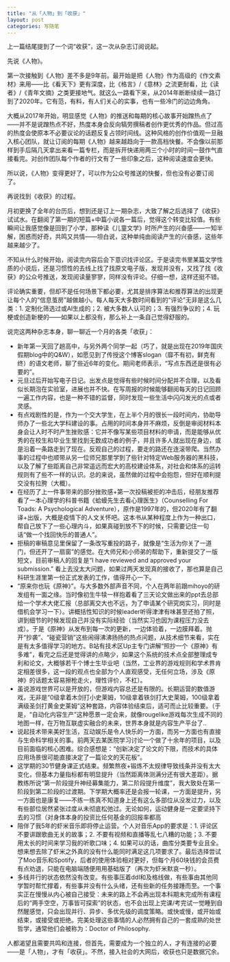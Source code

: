 ```yaml
---
title: "从「人物」到「收获」"
layout: post
categories: 写随笔
---
```


上一篇结尾提到了一个词“收获”，这一次从杂志订阅说起。

<!-- more -->

先说《人物》。

第一次接触到《人物》差不多是9年前。最开始是把《人物》作为高级的《作文素材》来用——比《看天下》更有深度，比《格言》/《意林》之流更耐看，比《读者》/《青年文摘》之类更接地气。就这么一路看下来，从2014年断断续续一路订到了2020年。它有范，有料，有人们关心的实事，也有一些冷门的边边角角。

大概从2017年开始，明显感觉《人物》的推送和每期的核心故事开始蹭热点了——并不是说蹭热点不好，热度本身会反向犒劳撰稿者创作更优秀的作品。但过高的热度会使原本不必要议论的话题反复占领时间线。这种风格的创作价值观一旦融入核心团队，就让订阅的每期《人物》越来越趋向于一款高档快餐。不会像以前那样到手后隔几天拿出来看一篇专栏，而是拆开快递用两三个小时的时间一鼓作气直接看完。对创作团队每个作者的行文有了一些印象之后，这种阅读速度会更快。

所以说，《人物》变得更好了，可以作为公众号推送的快餐，但也没有必要订阅了。

再说找到《收获》的过程。

月初更换了全年的台历后，想到还是订上一期杂志，大致了解之后选择了《收获》试试水。在翻阅了第一期的短篇+中篇小说各一篇后，觉得这个转变比较值。有些瞬间让我感觉像是回到了小学，那种读《儿童文学》时所产生的兴奋感——一知半解，困惑而好奇，共鸣又共情——坦白说，这种单纯由阅读产生的兴奋感，这些年越来越少了。

不知从什么时候开始，阅读完内容后会下意识找评论区。于是读完书里某篇文学性质的小说后，还是习惯性的去线上找了找原文电子版，发现并没有，又找了找《收获》的公众号推送，发现阅读量寥寥，同样没有评论。仔细一想，这样还挺不错。

评论确实重要，但却不是任何场景下都必要，尤其是排序算法和推荐算法的出现更让每个人的“信息茧房”越做越小。每人每天大多数时间看到的“评论”无非是这么几类：1. 定制化筛选过或AI生成的；2. 被大多数人认可的；3. 有强烈争议的；4. 玩梗或创造新梗的——如果以上都没有，那么补上一条自己觉得舒服的。

说完这两种杂志本身，聊一聊近一个月的各类「收获」：

* 新年第一天回了趟高中，与另外两个同学一起（巧了，就是出现在2019年国庆假期blog中的Q&W），如愿见到了传授这个博客slogan（靡不有初，鲜克有终）的语文老师，聊了些近6年的变化。期间老师表示，“写点东西还是很有必要的”。
* 元旦过后开始写电子日记。出发点是觉得有些时候时间分配并不合理，以及看似长期泡在实验室，进展也并不快。在写周报的时候能够翻阅每天的日记回顾一遍工作内容，也是一种不错的监督，同时发现一些生活中闪闪发光的点或者灵感。
* 有点戏剧性的是，作为一个交大学生，在上半个月的很长一段时间内，协助导师办了一些北大学科建设的事。占用的时间本身并不麻烦，反倒是审阅材料本身会让人时不时产生挫败感：它并不像写某些项目材料的申请，而是能够从优秀的在校生和毕业生里找到无数成功者的例子，并且许多人就出现在身边，或是沿着一条路走到了现在。反观自己的过程，要走的路还在连滚带爬。当然办事的过程中也顺带从另一位师兄那里学到了些针对特定Web服务器的黑科技，以及了解了些距离自己非常遥远而宏大的高校建设体系，对社会和体系的运转规则有了些不一样的认识。总的来说，虽然做的过程中会抱怨，但好在顺利提交没有拉胯（大概）。
* 在经历了上一件事带来的部分挫败感+第一次投稿被拒的冲击后，经朋友推荐看了一本心理学的科普书籍《蛤蟆先生去看心理医生》（Counselling For Toads: A Psychological Adventure），原作是1997年的，但2020年有了翻译+出版，大概是疫情下的人文关怀吧。这本书从某种程度上作为一种出口，帮自己放下了一些心理内斗，如果真碰到放不下的时候，只需要记住一句话“做一个找回快乐的普通人”。
* 拒稿的审稿意见里保留了一条改写重投的路子，就像是“生活为你关了一道门，但还开了一扇窗”的感觉。在大师兄和小师弟的帮助下，重新提交了一版短文，目前审稿人的回复是“I have reviewed and approved your submission.” 看上去没太大问题，如果过两天发现真的接收了，那也算是自己科研生涯里第一份正式发表的工作，值得开心一下。
* “原来你也玩《原神》”。与大多数外部声音不同，个人在两年前跟mihoyo的研发组有一面之缘。当时像初生牛犊一样抱着看了三天论文做出来的ppt去总部给一个学术大佬汇报（总部离交大也不远，为了申请某个研究岗实习，同时是借机会学习一下）。讲概括性知识的时候leader听得津津有味甚至还拍了照，讲到细节的时候发现自己并没有实际经验（当然实习也因为课程压力没去成）。于是《原神》从发布到每一次的更新，一边体验着，一边膜拜着。抛开“抄袭”、“碰瓷营销”这些闹得沸沸扬扬的热点问题，从技术细节来看，实在是有太多值得学习的地方。B站有技术区Up主专门讲解“照抄一个《原神》有多难”，看完之后还是觉得讲的点略少，如果这个系统的技术点全部整理成专利和论文，大概够若干个博士生毕业吧（当然，工业界的游戏规则和学术界肯定相差很多，这一段的观点也全部为个人直观感受，无任何立场，涉及《原神》的话题太容易擦枪走火，理性评价，不杠）。
* 虽说游戏世界可以是开放的，但游戏内容总还是有限的。长期运营的数值游戏，无非是“0级拿着木剑打小史莱姆，10级拿着铁剑打大史莱姆，100级拿着满级圣剑打黄金史莱姆”这种套路，内容体验结束后，适可而止比较重要。（于是，“自动化内容生产”这种愿景一定会来，就像rougelike游戏每次生成不同的地图一样，在万物互联虚实融合的未来，世界本身就是内容生产平台了..
* 说起技术带来美好生活，互动娱乐是令人快乐的一方面，而另一方面也有直接与生命科学相关的事。前两天去某医院学习讨论一个做了十余年的项目，以及目前面临的核心困难。综合感想是：“创新决定了论文的下限，而技术的具体应用场景很可能直接决定了一篇论文的天花板”。
* 这学期的30节健身课正式结束。频繁熬夜+锻炼不太规律导致线条并没有太大变化，但基本力量指标都有明显提升（当然距离体测满分还有很大差距）。据教练所说“第一阶段提升神经募集能力，第二阶段提升维度”，我大致处在第一阶段到第二阶段的过渡期。下学期大概率还是会报一轮课，一方面是提升，另一方面也是康复——不练一练真不知道身上还有这么多部位从没发过力，以及有些部位居然紧张过度从未彻底松弛过。无论如何，运动健身是一定要坚持下去的习惯（对身体本身的投资比任何基金的回报率都高
* 陪伴了我5年的虾米音乐即将停止运营。个人对音乐App的要求是：1. 评论区不要讲跟歌曲无关的故事；2. 不要有视频和直播等乱七八糟的功能；3. 不要用太长的时间来学习我的听歌口味；4. 如果可以的话，曲库分类要专业且全。想来想去除了虾米之外真的没有什么能同时满足这几项要求了。最后选择尝试了Moo音乐和Spotify，后者的使用体验相对更好，但每个月60块钱的会员费有点劝退，只能在电脑端随便用用基础版了（再次为虾米默哀一秒）。
* 多线并行的状态依然没有改变。有些事压着ddl和及格线做，有些事由其他同学暂时帮忙撑着，有些事并没有什么头绪，还有些新的任务接踵而至。一个事实正在慢慢从内心被自己接受：未来的路上不会再出现本科期末完成所有课程后的“两手空空，万事皆可探索”的状态，也不会出现上完课/考完试一觉睡到自然醒感觉，只会出现并行、异步、多优先级的调度策略。或快或慢，或开始或结束，或接受或拒绝。完美处理这些事情的人必然拥有自己的一套成熟的处世哲学，通常他们会被称为：Doctor of Philosophy.

人都渴望且需要共鸣和连接，但首先，需要成为一个独立的人，才有连接的必要——是「人物」，才有「收获」。不然，接入社会的大网后，收获也只是数据冗余。